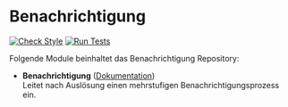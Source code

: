# Benachrichtigung

[![Check Style](https://github.com/symcon/Benachrichtigung/workflows/Check%20Style/badge.svg)](https://github.com/symcon/Benachrichtigung/actions)
[![Run Tests](https://github.com/symcon/Benachrichtigung/workflows/Run%20Tests/badge.svg)](https://github.com/symcon/Benachrichtigung/actions)

Folgende Module beinhaltet das Benachrichtigung Repository:

- __Benachrichtigung__ ([Dokumentation](https://www.symcon.de/de/service/dokumentation/modulreferenz/benachrichtigung))  
	Leitet nach Auslösung einen mehrstufigen Benachrichtigungsprozess ein.
